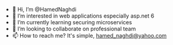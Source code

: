 - 👋 Hi, I’m @HamedNaghdi
- 👀 I’m interested in web applications especially asp.net 6
- 🌱 I’m currently learning securing microservices
- 💞️ I’m looking to collaborate on professional team
- 📫 How to reach me? It's simple, hamed_naghdi@yahoo.com

<!---
HamedNaghdi/HamedNaghdi is a ✨ special ✨ repository because its `README.md` (this file) appears on your GitHub profile.
You can click the Preview link to take a look at your changes.
--->
